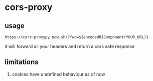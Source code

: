 # cors-proxy

## usage

`https://cors-proxypy.now.sh/?fwd=${encodeURIComponent(YOUR_URL)}`

it will forward all your headers and return a cors safe response


## limitations

1. cookies have undefined behaviour as of now
